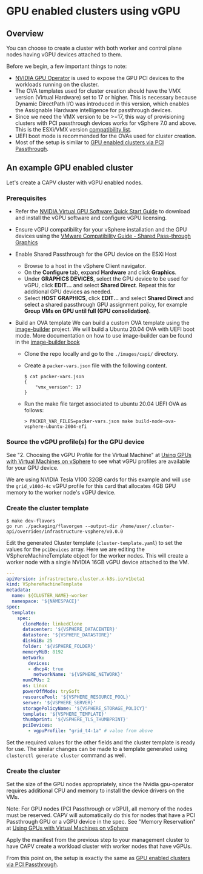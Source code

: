 # GPU enabled clusters using vGPU

## Overview

You can choose to create a cluster with both worker and control plane nodes having vGPU devices attached to them.

Before we begin, a few important things to note:

- [NVIDIA GPU Operator](https://github.com/NVIDIA/gpu-operator) is used to expose the GPU PCI devices to the workloads running on the cluster.
- The OVA templates used for cluster creation should have the VMX version (Virtual Hardware) set to 17 or higher. This is necessary because Dynamic DirectPath I/O was introduced in this version, which enables the Assignable Hardware intelligence for passthrough devices.
- Since we need the VMX version to be >=17, this way of provisioning clusters with PCI passthrough devices works for vSphere 7.0 and above. This is the ESXi/VMX version [compatibility list](https://kb.vmware.com/s/article/2007240).
- UEFI boot mode is recommended for the OVAs used for cluster creation.
- Most of the setup is similar to [GPU enabled clusters via PCI Passthrough](https://github.com/kubernetes-sigs/cluster-api-provider-vsphere/blob/main/docs/gpu-pci.md#create-the-cluster).

## An example GPU enabled cluster

Let's create a CAPV cluster with vGPU enabled nodes.

### Prerequisites

- Refer the [NVIDIA Virtual GPU Software Quick Start Guide](https://docs.nvidia.com/grid/latest/grid-software-quick-start-guide/index.html) to download and install the vGPU software and configure vGPU licensing.

- Ensure vGPU compatibility for your vSphere installation and the GPU devices using the [VMware Compatibility Guide - Shared Pass-through Graphics](https://www.vmware.com/resources/compatibility/search.php?deviceCategory=vgpu)

- Enable Shared Passthrough for the GPU device on the ESXi Host
  - Browse to a host in the vSphere Client navigator.
  - On the **Configure** tab, expand **Hardware** and click **Graphics**.
  - Under **GRAPHICS DEVICES**, select the GPU device to be used for vGPU, click **EDIT...** and select **Shared Direct**. Repeat this for additional GPU devices as needed.
  - Select **HOST GRAPHICS**, click **EDIT...** and select **Shared Direct** and select a shared passthrough GPU assignment policy, for example **Group VMs on GPU until full (GPU consolidation)**.

- Build an OVA template
  We can build a custom OVA template using the [image-builder](https://github.com/kubernetes-sigs/image-builder) project. We will build a Ubuntu 20.04 OVA with UEFI boot mode. More documentation on how to use image-builder can be found in the [image-builder book](https://image-builder.sigs.k8s.io/capi/providers/vsphere.html)
  - Clone the repo locally and go to the `./images/capi/` directory.
  - Create a `packer-vars.json` file with the following content.

    ```shell
    $ cat packer-vars.json
    {
        "vmx_version": 17
    }
    ```

  - Run the make file target associated to ubuntu 20.04 UEFI OVA as follows:

    ```shell
    > PACKER_VAR_FILES=packer-vars.json make build-node-ova-vsphere-ubuntu-2004-efi
    ```

### Source the vGPU profile(s) for the GPU device

See "2. Choosing the vGPU Profile for the Virtual Machine" at [Using GPUs with Virtual Machines on vSphere](https://blogs.vmware.com/apps/2018/09/using-gpus-with-virtual-machines-on-vsphere-part-3-installing-the-nvidia-grid-technology.html) to see what vGPU profiles are available for your GPU device.

We are using NVIDIA Tesla V100 32GB cards for this example and will use the `grid_v100d-4c` vGPU profile for this card that allocates 4GB GPU memory to the worker node's vGPU device. 

### Create the cluster template

```shell
$ make dev-flavors
go run ./packaging/flavorgen --output-dir /home/user/.cluster-api/overrides/infrastructure-vsphere/v0.0.0
```

Edit the generated Cluster template (`cluster-template.yaml`) to set the values for the `pciDevices` array. Here we are editing the VSphereMachineTemplate object for the worker nodes. This will create a worker node with a single NVIDIA 16GB vGPU device attached to the VM.

```yaml
---
apiVersion: infrastructure.cluster.x-k8s.io/v1beta1
kind: VSphereMachineTemplate
metadata:
  name: ${CLUSTER_NAME}-worker
  namespace: '${NAMESPACE}'
spec:
  template:
    spec:
      cloneMode: linkedClone
      datacenter: '${VSPHERE_DATACENTER}'
      datastore: '${VSPHERE_DATASTORE}'
      diskGiB: 25
      folder: '${VSPHERE_FOLDER}'
      memoryMiB: 8192
      network:
        devices:
        - dhcp4: true
          networkName: '${VSPHERE_NETWORK}'
      numCPUs: 2
      os: Linux
      powerOffMode: trySoft
      resourcePool: '${VSPHERE_RESOURCE_POOL}'
      server: '${VSPHERE_SERVER}'
      storagePolicyName: '${VSPHERE_STORAGE_POLICY}'
      template: '${VSPHERE_TEMPLATE}'
      thumbprint: '${VSPHERE_TLS_THUMBPRINT}'
      pciDevices:
        - vgpuProfile: "grid_t4-1a" # value from above
```

Set the required values for the other fields and the cluster template is ready for use.
The similar changes can be made to a template generated using `clusterctl generate cluster` command as well.

### Create the cluster

Set the size of the GPU nodes appropriately, since the Nvidia gpu-operator requires additional CPU and memory to install the device drivers on the VMs.

Note: For GPU nodes (PCI Passthrough or vGPU), all memory of the nodes must be reserved. CAPV will automatically do this for nodes that have a PCI Passthrough GPU or a vGPU device in the spec. See "Memory Reservation" at [Using GPUs with Virtual Machines on vSphere](https://blogs.vmware.com/apps/2018/09/using-gpus-with-virtual-machines-on-vsphere-part-2-vmdirectpath-i-o.html)

Apply the manifest from the previous step to your management cluster to have CAPV create a workload cluster with worker nodes that have vGPUs.

From this point on, the setup is exactly the same as [GPU enabled clusters via PCI Passthrough](./gpu-pci.md#create-the-cluster). 
